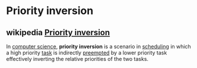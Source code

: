 # Priority inversion



## wikipedia [Priority inversion](https://en.wikipedia.org/wiki/Priority_inversion)

In [computer science](https://en.wikipedia.org/wiki/Computer_science), **priority inversion** is a scenario in [scheduling](https://en.wikipedia.org/wiki/Scheduling_(computing)) in which a high priority [task](https://en.wikipedia.org/wiki/Task_(computing)) is indirectly [preempted](https://en.wikipedia.org/wiki/Preemption_(computing)) by a lower priority task effectively inverting the relative priorities of the two tasks.